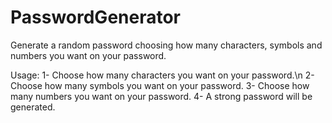 # PasswordGenerator

Generate a random password choosing how many characters, symbols and numbers you want on your password. 

Usage:
1- Choose how many characters you want on your password.\n
2- Choose how many symbols you want on your password.
3- Choose how many numbers you want on your password.
4- A strong password will be generated.

